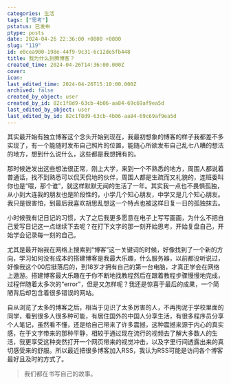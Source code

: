 ```yaml
---
categories: 生活
tags: ["思考"]
pstatus: 已发布
ptype: posts
date: 2024-04-26 22:36:00 +0800 +0800
slug: "119"
id: e0cea900-198e-44f9-9c31-6c12de5fb448
title: 我为什么折腾博客？
created_time: 2024-04-26T14:36:00.000Z
cover: 
icon: 
last_edited_time: 2024-04-26T15:10:00.000Z
archived: false
created_by_object: user
created_by_id: 82c1f8d9-63cb-4b06-aa84-69c69af9ea5d
last_edited_by_object: user
last_edited_by_id: 82c1f8d9-63cb-4b06-aa84-69c69af9ea5d
---
```


其实最开始有独立博客这个念头开始到现在，我最初想象的博客的样子我都差不多实现了，有一个能随时发布自己照片的位置，能随心所欲发布自己乱七八糟的想法的地方，想到什么说什么，这些都是我想拥有的。

那时候迸发出这些想法很正常，刚上大学，来到一个不熟悉的地方，周围人都说着普通话，找不到熟悉可以侃天侃地的伙伴，周围人都是生疏而又礼貌的，连班委叫你也是“喂，那个谁”，就这样默默无闻的生活了一年。其实我一点也不畏惧孤独，从小到大连我的朋友也是阶段性的，小学几个知心朋友，中学又是几个知心朋友。我只是很害怕，到最后我喜欢胡思乱想这一个特点也被这样日复一日的孤独抹去。

小时候我有记日记的习惯，大了之后我更多愿意在电子上写写画画，为什么不把自己爱写日记这一点继续下去呢？在打下文字的那一刻开始思考，开始复盘自己，开始学会记录每一刻的自己。

尤其是最开始我在网络上搜索到“博客”这一关键词的时候，好像找到了一个新的方向，学习如何没有成本的搭建博客是我最大乐趣，什么服务器，以前都没听说过，好像我这个00后挺落后的，到18岁才拥有自己的第一台电脑，才真正学会在网络上遨游。搭建博客最大乐趣在于你不断地找教程然后在跟着教程步骤慢慢地完成，过程伴随着太多次的“error”，但是又怎样呢？我还是惊喜于最后的成果，一个简陋背后却包含着很多错误的网站。

自从浏览了太多的博客之后，相当于见识了太多厉害的人，不再拘泥于学校里面的同学，看到很多人很多种可能，有居住国外的中国人分享生活，有很多程序员分享个人笔记，虽然看不懂，还是给自己带来了许多震撼，这种震撼来源于内心的真实感，在于文字带来的那种平静，相较于通过现在流行的视频去了解大多数人的生活，我更享受这种突然打开一个网页带来的视觉冲击，以及字里行间透露出来的真切感受来的舒服。所以最近把很多博客加入RSS，我认为RSS可能是访问各个博客最好且及时的方式了。

> 我们都在书写自己的故事。

<br />


